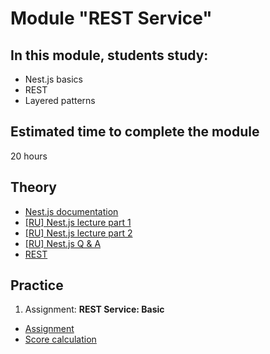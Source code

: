 # Module "REST Service"

## In this module, students study:

- Nest.js basics
- REST
- Layered patterns

## Estimated time to complete the module

20 hours

## Theory

- [Nest.js documentation](https://docs.nestjs.com/)
- [[RU] Nest.js lecture part 1](https://www.youtube.com/watch?v=Rv9SinVHlPs)
- [[RU] Nest.js lecture part 2](https://www.youtube.com/watch?v=jex6cM1xHng)
- [[RU] Nest.js Q & A](https://youtu.be/uOzo8ZdEWqI)
- [REST](https://en.wikipedia.org/wiki/Representational_state_transfer)

## Practice

1. Assignment: **REST Service: Basic**

- [Assignment](https://github.com/AlreadyBored/nodejs-assignments/blob/main/assignments/rest-service/assignment.md)
- [Score calculation](https://github.com/AlreadyBored/nodejs-assignments/blob/main/assignments/rest-service/score.md)
